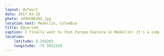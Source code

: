```yaml
---
layout: default
date: 2017-03-16
photo: 1490306385.jpg
location_text: Medellin, Colombia
title: Aquarium
caption: I finally went to that Parque Explora in Medellin! It's a complex between science and natural museum. The aquarium there is pretty descent!
location:
    latitude: 6.244203
    longitude: -75.5812119
---
```

